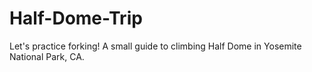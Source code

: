 # Half-Dome-Trip
Let's practice forking! A small guide to climbing Half Dome in Yosemite National Park, CA.
